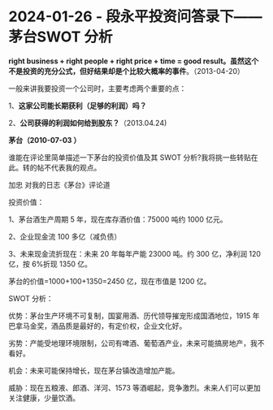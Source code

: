 # 2024-01-26 - 段永平投资问答录下——茅台SWOT 分析

**right business + right people + right price + time = good result。虽然这个不是投资的充分公式，但好结果却是个比较大概率的事件**。（2013-04-20）

一般来讲我要投资一个公司时，主要考虑两个重要的点：

1、**这家公司能长期获利（足够的利润）吗？**

2、**公司获得的利润如何给到股东？**（2013.04.24)

**茅台（2010-07-03 ）**

谁能在评论里简单描述一下茅台的投资价值及其 SWOT 分析?我将挑一些转贴在此。转的帖不代表我的观点。

加忠 对我的日志《茅台》评论道

投资价值：

1、茅台酒生产周期 5 年，现在库存酒价值：75000 吨约 1000 亿元。

2、企业现金流 100 多亿（减负债）

3、未来现金流折现在：未来 20 年每年产能 23000 吨。约 300 亿，净利润 120 亿，按 6%折现 1350 亿。

茅台的价值=1000+100+1350=2450 亿，现在市值是 1200 亿。

SWOT 分析：

优势：茅台生产环境不可复制，国宴用酒、历代领导摧宠形成国酒地位，1915 年巴拿马金奖，酒品质是最好的，有定价权，企业文化好。

劣势：产能受地理环境限制，公司有啤酒、葡萄酒产业，未来可能搞房地产，我不看好。

机会：未来可能保持增长，现在茅台镇改造增加产能。

威胁：现在五粮液、郎酒、洋河、1573 等酒崛起，竞争激烈。未来人们可以更加关注健康，少量饮酒。